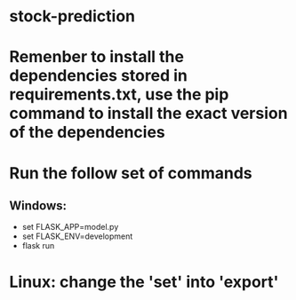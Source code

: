 # stock-prediction
# Remenber to install the dependencies stored in requirements.txt, use the pip command to install the exact version of the dependencies
# Run the follow set of commands
## Windows: 
- set FLASK_APP=model.py
- set FLASK_ENV=development
- flask run
#  Linux: change the 'set' into 'export'
